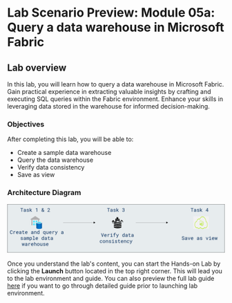 # Lab Scenario Preview: Module 05a: Query a data warehouse in Microsoft Fabric

## Lab overview

In this lab, you will learn how to query a data warehouse in Microsoft Fabric. Gain practical experience in extracting valuable insights by crafting and executing SQL queries within the Fabric environment. Enhance your skills in leveraging data stored in the warehouse for informed decision-making.

### Objectives
  
After completing this lab, you will be able to:

- Create a sample data warehouse
- Query the data warehouse
- Verify data consistency
- Save as view

### Architecture Diagram

![](Images/Arch-09.png)

Once you understand the lab's content, you can start the Hands-on Lab by clicking the **Launch** button located in the top right corner. This will lead you to the lab environment and guide. You can also preview the full lab guide [here](https://experience.cloudlabs.ai/#/labguidepreview/1a141bfa-5d2c-4fdb-8ebc-3a00ccd468c3) if you want to go through detailed guide prior to launching lab environment.
